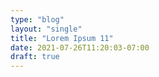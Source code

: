 ```yaml
---
type: "blog"
layout: "single"
title: "Lorem Ipsum 11"
date: 2021-07-26T11:20:03-07:00
draft: true
---
```


